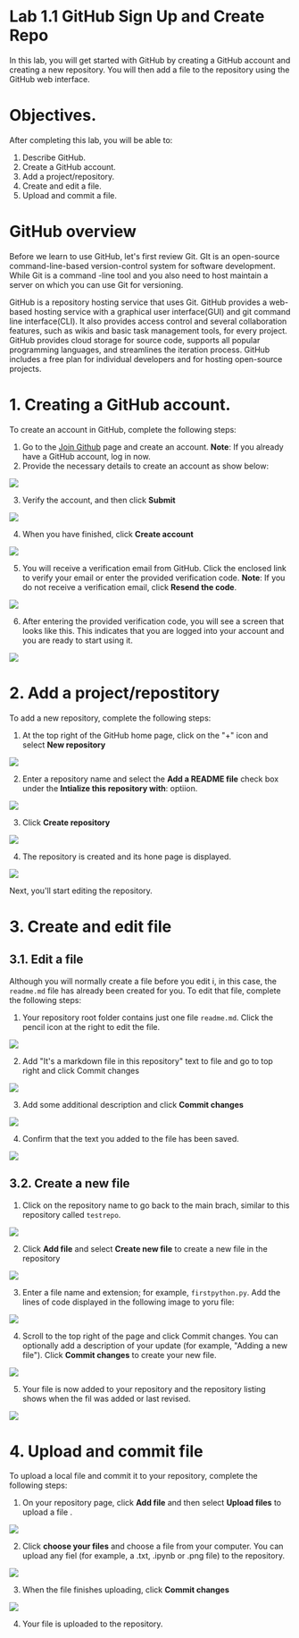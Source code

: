 # Lab 1.1 GitHub Sign Up and Create Repo

In this lab, you will get started with GitHub by creating a GitHub account and creating a new repository. You will then add a file to the repository using the GitHub web interface. 

# Objectives.

After completing this lab, you will be able to:

1. Describe GitHub.
2. Create a GitHub account.
3. Add a project/repository.
4. Create and edit a file.
5. Upload and commit a file. 

# GitHub overview

Before we learn to use GitHub, let's first review Git. GIt is an open-source command-line-based version-control system for software development. While Git is a command -line tool and you also need to host maintain a server on which you can use Git for versioning.

GitHub is a repository hosting service that uses Git. GitHub provides a web-based hosting service with a graphical user interface(GUI) and git command line interface(CLI). It also provides access control and several collaboration features, such as wikis and basic task management tools, for every project. GitHub provides cloud storage for source code, supports all popular programming languages, and streamlines the iteration process. GitHub includes a free plan for individual developers and for hosting open-source projects.

# 1. Creating a GitHub account.

To create an account in GitHub, complete the following steps:

1. Go to the [Join Github](https://github.com/) page and create an account. **Note**: If you already have a GitHub account, log in now.
2. Provide the necessary details to create an account as show below:

![](./image/Lab_1_1/pic01.png)

3. Verify the account, and then click **Submit**

![](./image/Lab_1_1/pic02.png)

4. When you have finished, click **Create account**

![](./image/Lab_1_1/pic03.png)

5. You will receive a verification email from GitHub. Click the enclosed link to verify your email or enter the provided verification code. **Note**: If you do not receive a verification email, click **Resend the code**.

![](./image/Lab_1_1/pic04.png)

6. After entering the provided verification code, you will see a screen that looks like this. This indicates that you are logged into your account and you are ready to start using it.

![](./image/Lab_1_1/pic05.png)

# 2. Add a project/repostitory

To add a new repository, complete the following steps:

1. At the top right of the GitHub home page, click on the "+" icon and select **New repository**

![](./image/Lab_1_1/pic06.png)

2. Enter a repository name and select the **Add a README file** check box under the **Intialize this repository with**: optiion.

![](./image/Lab_1_1/pic07.png)

3. Click **Create repository**

![](./image/Lab_1_1/pic08.png)

4. The repository is created and its hone page is displayed.

![](./image/Lab_1_1/pic09.png)

Next, you'll start editing the repository.

# 3. Create and edit file

## 3.1. Edit a file

Although you will normally create a file before you edit i, in this case, the `readme.md` file has already been created for you. To edit that file, complete the following steps:
1. Your repository root folder contains just one file `readme.md`. Click the pencil icon at the right to edit the file. 

![](./image/Lab_1_1/pic10.png)

2. Add "It's a markdown file in this repository" text to file and go to top right and click Commit changes

![](./image/Lab_1_1/pic11.png)

3. Add some additional description and click **Commit changes**

![](./image/Lab_1_1/pic12.png)

4. Confirm that the text you added to the file has been saved.

![](./image/Lab_1_1/pic13.png)

## 3.2. Create a new file

1. Click on the repository name to go back to the main brach, similar to this repository called `testrepo`.

![](./image/Lab_1_1/pic14.png)

2. Click **Add file** and select **Create new file** to create a new file in the repository

![](./image/Lab_1_1/pic15.png)

3. Enter a file name and extension; for example, `firstpython.py`. Add the lines of code displayed in the following image to yoru file:

![](./image/Lab_1_1/pic16.png)

4. Scroll to the top right of the page and click Commit changes. You can optionally add a description of your update (for example, "Adding a new file"). Click **Commit changes** to create your new file.

![](./image/Lab_1_1/pic17.png)

5. Your file is now added to your repository and the repository listing shows when the fil was added or last revised. 

![](./image/Lab_1_1/pic18.png)

# 4. Upload and commit file

To upload a local file and commit it to your repository, complete the following steps:

1. On your repository page, click **Add file** and then select **Upload files** to upload a file .

![](./image/Lab_1_1/pic19.png)

2. Click **choose your files** and choose a file from your computer. You can upload any fiel (for example, a .txt, .ipynb or .png file) to the repository.

![](./image/Lab_1_1/pic20.png)

3. When the file finishes uploading, click **Commit changes**

![](./image/Lab_1_1/pic21.png)

4. Your file is uploaded to the repository.
